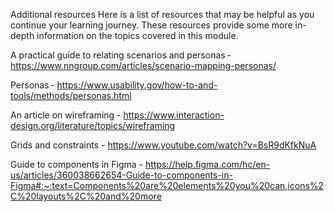 Additional resources
Here is a list of resources that may be helpful as you continue your learning journey. These resources provide some more in-depth information on the topics covered in this module.

A practical guide to relating scenarios and personas - https://www.nngroup.com/articles/scenario-mapping-personas/

Personas - https://www.usability.gov/how-to-and-tools/methods/personas.html

An article on wireframing - https://www.interaction-design.org/literature/topics/wireframing

Grids and constraints - https://www.youtube.com/watch?v=BsR9dKfkNuA

Guide to components in Figma - https://help.figma.com/hc/en-us/articles/360038662654-Guide-to-components-in-Figma#:~:text=Components%20are%20elements%20you%20can,icons%2C%20layouts%2C%20and%20more
